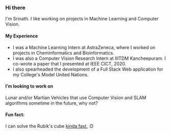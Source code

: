 ### Hi there

I'm Srinath. I like working on projects in Machine Learning and Computer Vision.

#### My Experience 

- I was a Machine Learning Intern at AstraZeneca, where I worked on projects in Cheminformatics and Bioinformatics.
- I was also a Computer Vision Research Intern at IIITDM Kancheepuram. I co-wrote a paper that I presented at IEEE CICT, 2020. 
- I also spearheaded the development of a Full Stack Web application for my College's Model United Nations.

#### I’m looking to work on 

Lunar and/or Martian Vehicles that use Computer Vision and SLAM algorithms sometime in the future, why not?

#### Fun fact: 

I can solve the Rubik's cube [kinda fast.](https://www.worldcubeassociation.org/persons/2015SRIN10) :D

<!--
**srinathvrao/srinathvrao** is a ✨ _special_ ✨ repository because its `README.md` (this file) appears on your GitHub profile.

Here are some ideas to get you started:

- 🔭 I’m currently working on ...
- 🌱 I’m currently learning ...
- 👯 I’m looking to collaborate on ...
- 🤔 I’m looking for help with ...
- 💬 Ask me about ...
- 📫 How to reach me: ...
- 😄 Pronouns: ...
- ⚡ Fun fact: ...
-->
